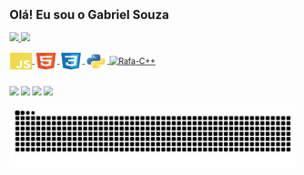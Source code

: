 ## Olá! Eu sou o Gabriel Souza

<div>
  <a href="https://github.com/gabrielsouza525">
  <img height="215em" src="https://github-readme-stats.vercel.app/api?username=gabrielsouza525&show_icons=true&theme=dracula&include_all_commits=true&count_private=true"/>
  <img height="215em" src="https://github-readme-stats.vercel.app/api/top-langs/?username=gabrielsouza525&layout=compact&langs_count=16&theme=dracula"/>
</div>

<div style="display: inline_block"><br>
  <img align="center" alt="Rafa-Js" height="30" width="40" src="https://raw.githubusercontent.com/devicons/devicon/master/icons/javascript/javascript-plain.svg">
  <img align="center" alt="Rafa-HTML" height="30" width="40" src="https://raw.githubusercontent.com/devicons/devicon/master/icons/html5/html5-original.svg">
  <img align="center" alt="Rafa-CSS" height="30" width="40" src="https://raw.githubusercontent.com/devicons/devicon/master/icons/css3/css3-original.svg">
  <img align="center" alt="Rafa-Python" height="30" width="40" src="https://raw.githubusercontent.com/devicons/devicon/master/icons/python/python-original.svg">
  <img align="center" alt="Rafa-C++" height="30" width="40" src="https://cdn.jsdelivr.net/gh/devicons/devicon@latest/icons/cplusplus/cplusplus-original.svg">
</div>

##

<div>
  
  <a href="https://instagram.com/gabrielsouzaatc" target="_blank"><img src="https://img.shields.io/badge/Instagram-E4405F?style=for-the-badge&logo=instagram&logoColor=white" target="_blank"></a> <a href = "mailto:contato@rafaballerini.tech"><img src="https://img.shields.io/badge/Gmail-D14836?style=for-the-badge&logo=gmail&logoColor=white" target="_blank"></a> <a href="https://web.whatsapp.com/send?phone=55997631475" target="_blank"><img src="https://img.shields.io/badge/WhatsApp-25D366?style=for-the-badge&logo=whatsapp&logoColor=white" target="_blank"></a> <a href="https://www.linkedin.com/in/gabriel-souza-5930b6332/" target="_blank"><img src="https://img.shields.io/badge/LinkedIn-0077B5?style=for-the-badge&logo=linkedin&logoColor=white" target="_blank"></a>

</div>

<picture align="center">
  <source media="(prefers-color-scheme: dark)" srcset="https://raw.githubusercontent.com/gabrielsouza525/gabrielsouza525/output/github-contribution-grid-snake-dark.svg">
  <source media="(prefers-color-scheme: light)" srcset="https://raw.githubusercontent.com/gabrielsouza525/gabrielsouza525/output/github-contribution-grid-snake-dark.svg">
  <img align="center" alt="github contribution grid snake animation" src="https://raw.githubusercontent.com/gabrielsouza525/gabrielsouza525/output/github-contribution-grid-snake.svg">
</picture>
